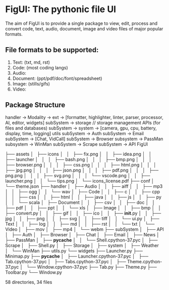 # FigUI: The pythonic file UI
The aim of FigUI is to provide a single package to view, edit, process and convert code, text, audio, document, image and video files of major popular formats.

## File formats to be supported:
1) Text: (txt, md, rst)
2) Code: (most coding langs)
3) Audio:
4) Document: (ppt/pdf/doc/font/spreadsheet)
5) Image: (stills/gifs)
6) Video: 

## Package Structure
handler -> Modality -> ext -> [formatter, highlighter, linter, parser, processor, AI, editor, widgets] 
subSystem -> storage // storage management APIs (for files and databases)
subSystem -> system -> [camera, gpu, cpu, battery, display, time, logging]
utils 
subSystem -> Auth
subSystem -> Email
subSystem -> [Chat, VidCall]
subSystem -> Browser
subsystem -> PassMan
subsystem -> WinMan
subSystem -> Scrape
subSystem -> API
FigUI

├── assets
│   ├── icons
│   │   ├── fix.png
│   │   ├── idea.png
│   │   ├── launcher
│   │   │   ├── bash.png
│   │   │   ├── bmp.png
│   │   │   ├── browser.png
│   │   │   ├── css.png
│   │   │   ├── html.png
│   │   │   ├── jpg.png
│   │   │   ├── json.png
│   │   │   ├── pdf.png
│   │   │   ├── png.png
│   │   │   ├── svg.png
│   │   │   └── vscode.png
│   │   ├── launcher.png
│   │   └── tips.png
│   └── icons_license.pdf
├── conf
│   └── theme.json
├── handler
│   ├── Audio
│   │   ├── aiff
│   │   ├── mp3
│   │   ├── ogg
│   │   └── wav
│   ├── Code
│   │   ├── c
│   │   ├── cpp
│   │   ├── css
│   │   ├── html
│   │   ├── java
│   │   ├── js
│   │   ├── py
│   │   └── scala
│   ├── Document
│   │   ├── csv
│   │   ├── doc
│   │   ├── pdf
│   │   ├── ppt
│   │   └── xls
│   ├── Image
│   │   ├── bmp
│   │   ├── convert.py
│   │   ├── gif
│   │   ├── ico
│   │   ├── __init__.py
│   │   ├── jpg
│   │   ├── png
│   │   ├── svg
│   │   ├── tiff
│   │   └── ui.py
│   ├── Text
│   │   ├── log
│   │   ├── md
│   │   ├── rst
│   │   └── txt
│   └── Video
│       ├── mov
│       ├── mp4
│       └── webm
├── subSystem
│   ├── API
│   ├── Auth
│   ├── Browser
│   ├── Chat
│   ├── Email
│   ├── News
│   ├── PassMan
│   ├── __pycache__
│   │   └── Shell.cpython-37.pyc
│   ├── Scrape
│   ├── Shell.py
│   ├── Storage
│   ├── system
│   ├── Weather
│   └── WinMan
├── utils.py
└── widgets
    ├── Launcher.py
    ├── Minimap.py
    ├── __pycache__
    │   ├── Launcher.cpython-37.pyc
    │   ├── Tab.cpython-37.pyc
    │   ├── Tabs.cpython-37.pyc
    │   ├── Theme.cpython-37.pyc
    │   └── Window.cpython-37.pyc
    ├── Tab.py
    ├── Theme.py
    ├── Toolbar.py
    └── Window.py

58 directories, 34 files